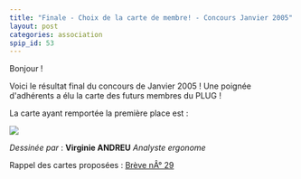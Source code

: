 ```yaml
---
title: "Finale - Choix de la carte de membre! - Concours Janvier 2005"
layout: post
categories: association
spip_id: 53
---
```

Bonjour !

Voici le résultat final du concours de Janvier 2005 ! Une poignée d'adhérents a élu la carte des futurs membres du PLUG ! 

La carte ayant remportée la première place est :

<img  src="http://www.plugfr.org/images/concours_plug_25_01_2005/carte_membre/carte-plug005.jpg">


 *Dessinée par* :
**Virginie ANDREU** *Analyste ergonome*

<p class="ps">
Rappel des cartes proposées : <a href="http://plugfr.org/spip/breve.php3?id_breve=29">Brève nÂ° 29</a>
</p>